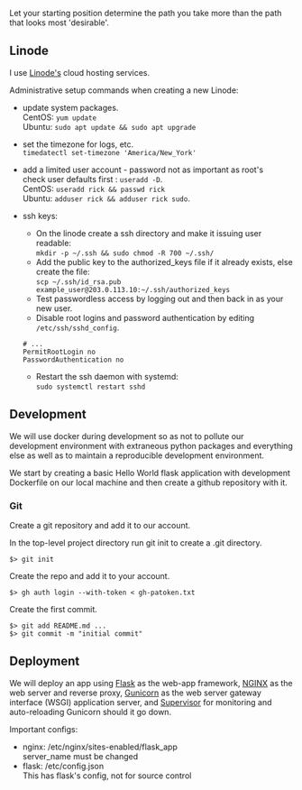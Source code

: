 Let your starting position determine the path you take more than the path that looks most 'desirable'.

## Linode

I use [Linode's][linode console] cloud hosting services.

Administrative setup commands when creating a new Linode:

* update system packages.  
CentOS: `yum update`  
Ubuntu: `sudo apt update && sudo apt upgrade`
* set the timezone for logs, etc.  
`timedatectl set-timezone 'America/New_York'`  
* add a limited user account - password not as important as root's  
check user defaults first : `useradd -D`.  
CentOS: `useradd rick && passwd rick`  
Ubuntu: `adduser rick && adduser rick sudo`.  
* ssh keys:
  * On the linode create a ssh directory and make it issuing user readable:  
  `mkdir -p ~/.ssh && sudo chmod -R 700 ~/.ssh/`
  * Add the public key to the authorized_keys file if it already exists, else create the file:  
  `scp ~/.ssh/id_rsa.pub example_user@203.0.113.10:~/.ssh/authorized_keys`
  * Test passwordless access by logging out and then back in as your new user.  
  * Disable root logins and password authentication by editing `/etc/ssh/sshd_config`.  

  ```
  # ...
  PermitRootLogin no
  PasswordAuthentication no
  ```
  * Restart the ssh daemon with systemd:  
  `sudo systemctl restart sshd`


## Development

We will use docker during development so as not to pollute our development environment with extraneous python packages and everything else as well as to maintain a reproducible development environment.

We start by creating a basic Hello World flask application with development Dockerfile on our local machine and then create a github repository with it.

### Git

Create a git repository and add it to our account.

In the top-level project directory run git init to create a .git directory.

`$> git init`

Create the repo and add it to your account.

`$> gh auth login --with-token < gh-patoken.txt`

Create the first commit.

```
$> git add README.md ...
$> git commit -m "initial commit"
```

## Deployment

We will deploy an app using [Flask][flasklink] as the web-app framework, [NGINX][nginxlink] as the web server and reverse proxy, [Gunicorn][gunicornlink] as the web server gateway interface (WSGI) application server, and [Supervisor][supervisorlink] for monitoring and auto-reloading Gunicorn should it go down.

Important configs:

* nginx: /etc/nginx/sites-enabled/flask_app  
server_name must be changed
* flask: /etc/config.json  
This has flask's config, not for source control


[linode console]: https://cloud.linode.com/linodes/27781186/networking
[flasklink]: https://blog.miguelgrinberg.com/post/the-flask-mega-tutorial-part-i-hello-world
[nginxlink]: https://www.linode.com/docs/web-servers/nginx/nginx-installation-and-basic-setup/
[gunicornlink]: https://gunicorn.org/
[supervisorlink]: http://supervisord.org/